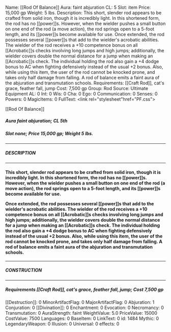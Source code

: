Name: [[Rod Of Balance]]
Aura: faint abjuration
CL: 5
Slot: item
Price: 15,000 gp
Weight: 5 lbs.
Description: This short, slender rod appears to be crafted from solid iron, though it is incredibly light. In this shortened form, the rod has no [[power]]s. However, when the wielder pushes a small button on one end of the rod (a move action), the rod springs open to a 5-foot length, and its [[power]]s become available for use. Once extended, the rod possesses several [[power]]s that add to the wielder's acrobatic abilities. The wielder of the rod receives a +10 competence bonus on all [[Acrobatic]]s checks involving long jumps and high jumps; additionally, the wielder covers double the normal distance for a jump when making an [[Acrobatic]]s check. The individual holding the rod also gain a +4 dodge bonus to AC when fighting defensively instead of the usual +2 bonus. Also, while using this item, the user of the rod cannot be knocked prone, and takes only half damage from falling. A rod of balance emits a faint aura of the abjuration and transmutation schools.
Requirements: [[Craft Rod]], cat's grace, feather fall, jump
Cost: 7,500 gp
Group: Rod
Source: Ultimate Equipment
AL: 0
Int: 0
Wis: 0
Cha: 0
Ego: 0
Communication: 0
Senses: 0
Powers: 0
MagicItems: 0
FullText: <link rel="stylesheet"href="PF.css"><div class="heading"><p class="alignleft">[[Rod Of Balance]]</p><div style="clear: both;"></div></div><div><h5><b>Aura </b>faint abjuration; <b>CL </b>5th</h5><h5><b>Slot </b>none; <b>Price </b>15,000 gp; <b>Weight </b>5 lbs.</h5></div><hr/><div><h5><b>DESCRIPTION</b></h5></div><hr/><div><h4><p>This short, slender rod appears to be crafted from solid iron, though it is incredibly light. In this shortened form, the rod has no [[power]]s. However, when the wielder pushes a small button on one end of the rod (a move action), the rod springs open to a 5-foot length, and its [[power]]s become available for use. </p><p>Once extended, the rod possesses several [[power]]s that add to the wielder's acrobatic abilities. The wielder of the rod receives a +10 competence bonus on all [[Acrobatic]]s checks involving long jumps and high jumps; additionally, the wielder covers double the normal distance for a jump when making an [[Acrobatic]]s check. The individual holding the rod also gain a +4 dodge bonus to AC when fighting defensively instead of the usual +2 bonus. Also, while using this item, the user of the rod cannot be knocked prone, and takes only half damage from falling. A rod of balance emits a faint aura of the abjuration and transmutation schools.</p></h4></div><hr/><div><h5><b>CONSTRUCTION</b></h5></div><hr/><div><h5><b>Requirements </b>[[Craft Rod]], <i>cat's grace</i>, <i>feather fall</i>, <i>jump</i>; <b>Cost </b>7,500 gp</h5></div>
[[Destruction]]: 0
MinorArtifactFlag: 0
MajorArtifactFlag: 0
Abjuration: 1
Conjuration: 0
[[Divination]]: 0
Enchantment: 0
Evocation: 0
Necromancy: 0
Transmutation: 0
AuraStrength: faint
WeightValue: 5.0
PriceValue: 15000
CostValue: 7500
Languages: 0
BaseItem: 0
LinkText: 0
id: 1484
Mythic: 0
LegendaryWeapon: 0
Illusion: 0
Universal: 0
effects: 0
